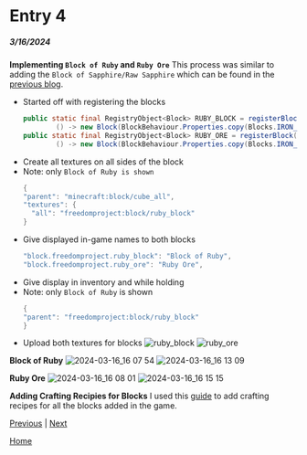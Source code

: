 # Entry 4
##### 3/16/2024

**Implementing `Block of Ruby` and `Ruby Ore`**
This process was similar to adding the `Block of Sapphire/Raw Sapphire` which can be found in the [previous blog](https://github.com/aidanc1266/apcsa-freedom-project/blob/main/blog/entry03.md).
- Started off with registering the blocks
    ```java
    public static final RegistryObject<Block> RUBY_BLOCK = registerBlock("ruby_block",
            () -> new Block(BlockBehaviour.Properties.copy(Blocks.IRON_BLOCK).sound(SoundType.STONE)));
    public static final RegistryObject<Block> RUBY_ORE = registerBlock("ruby_ore",
            () -> new Block(BlockBehaviour.Properties.copy(Blocks.IRON_BLOCK).sound(SoundType.DIAMOND_ORE)));
    ```
- Create all textures on all sides of the block
- Note: only `Block of Ruby is shown`
    ```java
    {
    "parent": "minecraft:block/cube_all",
    "textures": {
      "all": "freedomproject:block/ruby_block"
    }
    ```
- Give displayed in-game names to both blocks
    ```java
    "block.freedomproject.ruby_block": "Block of Ruby",
    "block.freedomproject.ruby_ore": "Ruby Ore",
    ```
- Give display in inventory and while holding
- Note: only `Block of Ruby` is shown
    ```java
    {
    "parent": "freedomproject:block/ruby_block"
    }
    ```
- Upload both textures for blocks  ![ruby_block](https://github.com/aidanc1266/apcsa-freedom-project/assets/145048443/2ed76bee-8469-4bb3-abdd-a3a9e45741ad) ![ruby_ore](https://github.com/aidanc1266/apcsa-freedom-project/assets/145048443/15408df0-c677-4998-a15b-c9b71192eacc)

**Block of Ruby**
![2024-03-16_16 07 54](https://github.com/aidanc1266/apcsa-freedom-project/assets/145048443/77d852f2-e63a-45f5-9715-ad3f7aa76d98)
![2024-03-16_16 13 09](https://github.com/aidanc1266/apcsa-freedom-project/assets/145048443/0fe0f884-7493-405d-bb44-e40c429017a0)

**Ruby Ore**
![2024-03-16_16 08 01](https://github.com/aidanc1266/apcsa-freedom-project/assets/145048443/a7f5ca71-01ad-42ab-88d8-42b37a3b229b)
![2024-03-16_16 15 15](https://github.com/aidanc1266/apcsa-freedom-project/assets/145048443/7c03c9fe-0260-457d-a3ff-77b312756612)

**Adding Crafting Recipies for Blocks**
I used this [guide](https://www.youtube.com/watch?v=NppdgWsSVec) to add crafting recipes for all the blocks added in the game.


[Previous](entry03.md) | [Next](entry05.md)

[Home](../README.md)
